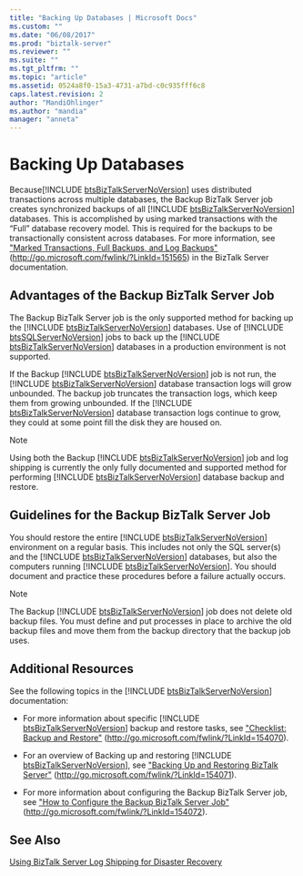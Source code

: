 ```yaml
---
title: "Backing Up Databases | Microsoft Docs"
ms.custom: ""
ms.date: "06/08/2017"
ms.prod: "biztalk-server"
ms.reviewer: ""
ms.suite: ""
ms.tgt_pltfrm: ""
ms.topic: "article"
ms.assetid: 0524a8f0-15a3-4731-a7bd-c0c935fff6c8
caps.latest.revision: 2
author: "MandiOhlinger"
ms.author: "mandia"
manager: "anneta"
---
```

# Backing Up Databases
Because[!INCLUDE [btsBizTalkServerNoVersion](../includes/btsbiztalkservernoversion-md.md)] uses distributed transactions across multiple databases, the Backup BizTalk Server job creates synchronized backups of all [!INCLUDE [btsBizTalkServerNoVersion](../includes/btsbiztalkservernoversion-md.md)] databases. This is accomplished by using marked transactions with the “Full” database recovery model. This is required for the backups to be transactionally consistent across databases. For more information, see ["Marked Transactions, Full Backups, and Log Backups"](http://go.microsoft.com/fwlink/?LinkId=151565) (<http://go.microsoft.com/fwlink/?LinkId=151565>) in the BizTalk Server documentation.  
  
## Advantages of the Backup BizTalk Server Job  
 The Backup BizTalk Server job is the only supported method for backing up the [!INCLUDE [btsBizTalkServerNoVersion](../includes/btsbiztalkservernoversion-md.md)] databases. Use of [!INCLUDE [btsSQLServerNoVersion](../includes/btssqlservernoversion-md.md)] jobs to back up the [!INCLUDE [btsBizTalkServerNoVersion](../includes/btsbiztalkservernoversion-md.md)] databases in a production environment is not supported.  
  
 If the Backup [!INCLUDE [btsBizTalkServerNoVersion](../includes/btsbiztalkservernoversion-md.md)] job is not run, the [!INCLUDE [btsBizTalkServerNoVersion](../includes/btsbiztalkservernoversion-md.md)] database transaction logs will grow unbounded. The backup job truncates the transaction logs, which keep them from growing unbounded. If the [!INCLUDE [btsBizTalkServerNoVersion](../includes/btsbiztalkservernoversion-md.md)] database transaction logs continue to grow, they could at some point fill the disk they are housed on.  
  
> [!NOTE]
>  Using both the Backup [!INCLUDE [btsBizTalkServerNoVersion](../includes/btsbiztalkservernoversion-md.md)] job and log shipping is currently the only fully documented and supported method for performing [!INCLUDE [btsBizTalkServerNoVersion](../includes/btsbiztalkservernoversion-md.md)] database backup and restore.  
  
## Guidelines for the Backup BizTalk Server Job  
 You should restore the entire [!INCLUDE [btsBizTalkServerNoVersion](../includes/btsbiztalkservernoversion-md.md)] environment on a regular basis. This includes not only the SQL server(s) and the [!INCLUDE [btsBizTalkServerNoVersion](../includes/btsbiztalkservernoversion-md.md)] databases, but also the computers running [!INCLUDE [btsBizTalkServerNoVersion](../includes/btsbiztalkservernoversion-md.md)]. You should document and practice these procedures before a failure actually occurs.  
  
> [!NOTE]
>  The Backup [!INCLUDE [btsBizTalkServerNoVersion](../includes/btsbiztalkservernoversion-md.md)] job does not delete old backup files. You must define and put processes in place to archive the old backup files and move them from the backup directory that the backup job uses.  
  
## Additional Resources  
 See the following topics in the [!INCLUDE [btsBizTalkServerNoVersion](../includes/btsbiztalkservernoversion-md.md)] documentation:  
  
- For more information about specific [!INCLUDE [btsBizTalkServerNoVersion](../includes/btsbiztalkservernoversion-md.md)] backup and restore tasks, see ["Checklist: Backup and Restore"](http://go.microsoft.com/fwlink/?LinkId=154070) (<http://go.microsoft.com/fwlink/?LinkId=154070>).  
  
- For an overview of Backing up and restoring [!INCLUDE [btsBizTalkServerNoVersion](../includes/btsbiztalkservernoversion-md.md)], see ["Backing Up and Restoring BizTalk Server"](http://go.microsoft.com/fwlink/?LinkId=154071) (<http://go.microsoft.com/fwlink/?LinkId=154071>).  
  
- For more information about configuring the Backup BizTalk Server job, see ["How to Configure the Backup BizTalk Server Job"](http://go.microsoft.com/fwlink/?LinkId=154072) (http://go.microsoft.com/fwlink/?LinkId=154072).  
  
## See Also  
 [Using BizTalk Server Log Shipping for Disaster Recovery](../technical-guides/using-biztalk-server-log-shipping-for-disaster-recovery.md)